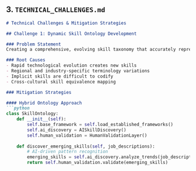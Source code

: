 
## 3. `TECHNICAL_CHALLENGES.md`

```markdown
# Technical Challenges & Mitigation Strategies

## Challenge 1: Dynamic Skill Ontology Development

### Problem Statement
Creating a comprehensive, evolving skill taxonomy that accurately represents the global labor market while adapting to emerging skills and regional variations.

### Root Causes
- Rapid technological evolution creates new skills
- Regional and industry-specific terminology variations
- Implicit skills are difficult to codify
- Cross-cultural skill equivalence mapping

### Mitigation Strategies

#### Hybrid Ontology Approach
```python
class SkillOntology:
    def __init__(self):
        self.base_framework = self.load_established_frameworks()
        self.ai_discovery = AISkillDiscovery()
        self.human_validation = HumanValidationLayer()
    
    def discover_emerging_skills(self, job_descriptions):
        # AI-driven pattern recognition
        emerging_skills = self.ai_discovery.analyze_trends(job_descriptions)
        return self.human_validation.validate(emerging_skills)